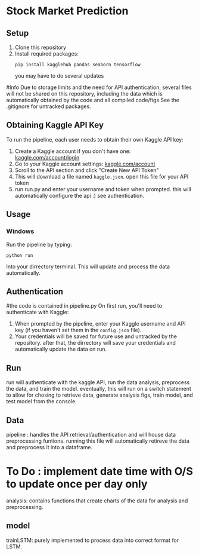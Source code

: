 # Stock Market Prediction 


## Setup

1. Clone this repository
2. Install required packages:
   ```
   pip install kagglehub pandas seaborn tensorflow
   ```
   you may have to do several updates

#Info 
Due to storage limits and the need for API authentication, several files will not be shared on this repository,
including the data which is automatically obtained by the code and all compiled code/figs
See the .gitignore for untracked packages. 


## Obtaining Kaggle API Key

To run the pipeline, each user needs to obtain their own Kaggle API key:

1. Create a Kaggle account if you don't have one: [kaggle.com/account/login](https://www.kaggle.com/account/login)
2. Go to your Kaggle account settings: [kaggle.com/account](https://www.kaggle.com/account)
3. Scroll to the API section and click "Create New API Token"
4. This will download a file named `kaggle.json`. open this file for your API token
5. run run.py and enter your username and token when prompted. this will automatically configure the api :) see authentication.  
   

## Usage

### Windows
Run the pipeline by typing:
```
python run
```
Into your dirrectory terminal. 
This will update and process the data automatically. 

## Authentication
#the code is contained in pipeline.py
On first run, you'll need to authenticate with Kaggle:

1. When prompted by the pipeline, enter your Kaggle username and API key (if you haven't set them in the `config.json` file). 
2. Your credentials will be saved for future use and untracked by the repository. 
after that, the dirrectory will save your credentials and automatically update the data on run.
## Run 
run will authenticate with the kaggle API, run the data analysis, preprocess the data, and train the model. eventually, this will run on a switch statement to allow for chosing to retrieve data, generate analysis figs, train model, and test model from the console. 
## Data 
pipeline : handles the API retrieval/authentication and will house data preprocessing funtions. running this file will automatically retireve the data and preprocess it into a dataframe. 
# To Do : implement date time with O/S to update once per day only 

analysis: contains functions that create charts of the data for analysis and preprocessing. 

## model 
trainLSTM: purely implemented to process data into correct format for LSTM. 

